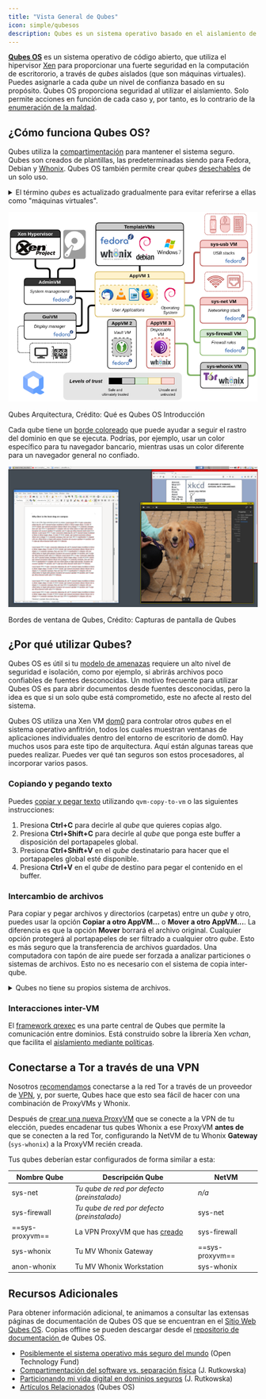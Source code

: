 ```yaml
---
title: "Vista General de Qubes"
icon: simple/qubesos
description: Qubes es un sistema operativo basado en el aislamiento de aplicaciones en *qubes* (formalmente, máquinas virtuales) para una mayor seguridad.
---
```


[**Qubes OS**](../desktop.md#qubes-os) es un sistema operativo de código abierto, que utiliza el hipervisor [Xen](https://en.wikipedia.org/wiki/Xen) para proporcionar una fuerte seguridad en la computación de escritororio, a través de *qubes* aislados (que son máquinas virtuales). Puedes asignarle a cada *qube* un nivel de confianza basado en su propósito. Qubes OS proporciona seguridad al utilizar el aislamiento. Solo permite acciones en función de cada caso y, por tanto, es lo contrario de la [enumeración de la maldad](https://ranum.com/security/computer_security/editorials/dumb).

## ¿Cómo funciona Qubes OS?

Qubes utiliza la [compartimentación](https://qubes-os.org/intro) para mantener el sistema seguro. Qubes son creados de plantillas, las predeterminadas siendo para Fedora, Debian y [Whonix](../desktop.md#whonix). Qubes OS también permite crear *qubes* [desechables](https://qubes-os.org/doc/how-to-use-disposables) de un solo uso.

<details class="note" markdown>
<summary>El término <em>qubes</em> es actualizado gradualmente para evitar referirse a ellas como "máquinas virtuales".</summary>

Parte de la información que se encuentra aquí y en la documentación de Qubes OS puede contener lenguaje contradictorio, debido a que el término de "appVM" es gradualmente cambiado a "qube". Los Qubes no son máquinas virtuales completas, pero pueden contener funciones similares a las máquinas virtuales.

</details>

![Arquitectura Qubes](../assets/img/qubes/qubes-trust-level-architecture.png)
<figcaption>Qubes Arquitectura, Crédito: Qué es Qubes OS Introducción</figcaption>

Cada qube tiene un [borde coloreado](https://qubes-os.org/screenshots) que puede ayudar a seguir el rastro del dominio en que se ejecuta. Podrías, por ejemplo, usar un color específico para tu navegador bancario, mientras usas un color diferente para un navegador general no confiado.

![Borde coloreado](../assets/img/qubes/r4.0-xfce-three-domains-at-work.png)
<figcaption>Bordes de ventana de Qubes, Crédito: Capturas de pantalla de Qubes</figcaption>

## ¿Por qué utilizar Qubes?

Qubes OS es útil si tu [modelo de amenazas](../basics/threat-modeling.md) requiere un alto nivel de seguridad e isolación, como por ejemplo, si abrirás archivos poco confiables de fuentes desconocidas. Un motivo frecuente para utilizar Qubes OS es para abrir documentos desde fuentes desconocidas, pero la idea es que si un solo qube está comprometido, este no afecte al resto del sistema.

Qubes OS utiliza una Xen VM [dom0](https://wiki.xenproject.org/wiki/Dom0) para controlar otros *qubes* en el sistema operativo anfitrión, todos los cuales muestran ventanas de aplicaciones individuales dentro del entorno de escritorio de dom0. Hay muchos usos para este tipo de arquitectura. Aquí están algunas tareas que puedes realizar. Puedes ver qué tan seguros son estos procesadores, al incorporar varios pasos.

### Copiando y pegando texto

Puedes [copiar y pegar texto](https://qubes-os.org/doc/how-to-copy-and-paste-text) utilizando `qvm-copy-to-vm` o las siguientes instrucciones:

1. Presiona **Ctrl+C** para decirle al *qube* que quieres copias algo.
2. Presiona **Ctrl+Shift+C** para decirle al *qube* que ponga este buffer a disposición del portapapeles global.
3. Presiona **Ctrl+Shift+V** en el *qube* destinatario para hacer que el portapapeles global esté disponible.
4. Presiona **Ctrl+V** en el *qube* de destino para pegar el contenido en el buffer.

### Intercambio de archivos

Para copiar y pegar archivos y directorios (carpetas) entre un *qube* y otro, puedes usar la opción **Copiar a otro AppVM...** o **Mover a otro AppVM...**. La diferencia es que la opción **Mover** borrará el archivo original. Cualquier opción protegerá al portapapeles de ser filtrado a cualquier otro *qube*. Esto es más seguro que la transferencia de archivos guardados. Una computadora con tapón de aire puede ser forzada a analizar particiones o sistemas de archivos. Esto no es necesario con el sistema de copia inter-qube.

<details class="note" markdown>
<summary>Qubes no tiene su propios sistema de archivos.</summary>

Puedes [copiar y mover archivos](https://qubes-os.org/doc/how-to-copy-and-move-files) entre *qubes*. Al hacerlo, los cambios no son inmediatos y pueden deshacerse fácilmente en caso de accidente. Cuando ejecutas un *qube*, no tiene un sistema de archivos persistente. Puedes crear y eliminar archivos, pero los cambios son efímeros.

</details>

### Interacciones inter-VM

El [framework qrexec](https://qubes-os.org/doc/qrexec) es una parte central de Qubes que permite la comunicación entre dominios. Está construido sobre la librería Xen *vchan*, que facilita el [aislamiento mediante políticas](https://qubes-os.org/news/2020/06/22/new-qrexec-policy-system).

## Conectarse a Tor a través de una VPN

Nosotros [recomendamos](../advanced/tor-overview.md) conectarse a la red Tor a través de un proveedor de [VPN](../vpn.md), y, por suerte, Qubes hace que esto sea fácil de hacer con una combinación de ProxyVMs y Whonix.

Después de [crear una nueva ProxyVM](https://github.com/Qubes-Community/Contents/blob/master/docs/configuration/vpn.md) que se conecte a la VPN de tu elección, puedes encadenar tus qubes Whonix a ese ProxyVM **antes de** que se conecten a la red Tor, configurando la NetVM de tu Whonix **Gateway** (`sys-whonix`) a la ProxyVM recién creada.

Tus qubes deberían estar configurados de forma similar a esta:

| Nombre Qube     | Descripción Qube                                                                                                   | NetVM           |
| --------------- | ------------------------------------------------------------------------------------------------------------------ | --------------- |
| sys-net         | *Tu qube de red por defecto (preinstalado)*                                                                        | *n/a*           |
| sys-firewall    | *Tu qube de red por defecto (preinstalado)*                                                                        | sys-net         |
| ==sys-proxyvm== | La VPN ProxyVM que has [creado](https://github.com/Qubes-Community/Contents/blob/master/docs/configuration/vpn.md) | sys-firewall    |
| sys-whonix      | Tu MV Whonix Gateway                                                                                               | ==sys-proxyvm== |
| anon-whonix     | Tu MV Whonix Workstation                                                                                           | sys-whonix      |

## Recursos Adicionales

Para obtener información adicional, te animamos a consultar las extensas páginas de documentación de Qubes OS que se encuentran en el [Sitio Web Qubes OS](https://qubes-os.org/doc). Copias offline se pueden descargar desde el [repositorio de documentación ](https://github.com/QubesOS/qubes-doc)de Qubes OS.

- [Posiblemente el sistema operativo más seguro del mundo](https://opentech.fund/news/qubes-os-arguably-the-worlds-most-secure-operating-system-motherboard) (Open Technology Fund)
- [Compartimentación del software vs. separación física](https://invisiblethingslab.com/resources/2014/Software_compartmentalization_vs_physical_separation.pdf) (J. Rutkowska)
- [Particionando mi vida digital en dominios seguros](https://blog.invisiblethings.org/2011/03/13/partitioning-my-digital-life-into.html) (J. Rutkowska)
- [Artículos Relacionados](https://qubes-os.org/news/categories/#articles) (Qubes OS)
